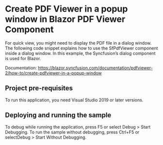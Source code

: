 # Create PDF Viewer in a popup window in Blazor PDF Viewer Component
For quick view, you might need to display the PDF file in a dialog window. The following code snippet explains how to use the SfPdfViewer component inside a dialog window. In this example, the Syncfusion’s dialog component is used for Blazor. 

Documentation: https://blazor.syncfusion.com/documentation/pdfviewer-2/how-to/create-pdfviewer-in-a-popup-window

## Project pre-requisites
To run this application, you need Visual Studio 2019 or later versions.

## Deploying and running the sample
To debug while running the application, press F5 or select Debug > Start Debugging. To run the sample without debugging, press Ctrl+F5 or selectDebug > Start Without Debugging.